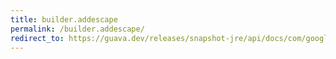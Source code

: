 ```yaml
---
title: builder.addescape
permalink: /builder.addescape/
redirect_to: https://guava.dev/releases/snapshot-jre/api/docs/com/google/common/escape/Escapers.Builder.html#addEscape-char-java.lang.String-
---
```

